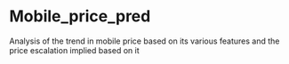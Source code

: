 # Mobile_price_pred
Analysis of the trend in mobile price based on its various features and the price escalation implied based on it

